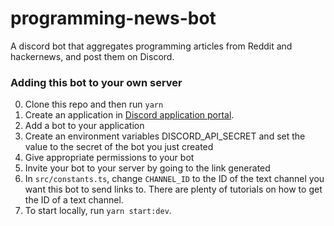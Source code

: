 # programming-news-bot

A discord bot that aggregates programming articles from Reddit
and hackernews, and post them on Discord.

### Adding this bot to your own server
0. Clone this repo and then run `yarn`
1. Create an application in [Discord application portal](https://discord.com/developers/applications).
2. Add a bot to your application
3. Create an environment variables DISCORD_API_SECRET and set the value
to the secret of the bot you just created
4. Give appropriate permissions to your bot
5. Invite your bot to your server by going to the link generated
6. In `src/constants.ts`, change `CHANNEL_ID` to the ID of the text channel
you want this bot to send links to. There are plenty of tutorials
on how to get the ID of a text channel.
7. To start locally, run `yarn start:dev`.
